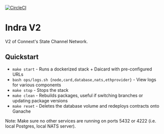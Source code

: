 [![CircleCI](https://circleci.com/gh/ConnextProject/indra-v2/tree/master.svg?style=shield)](https://circleci.com/gh/ConnextProject/indra-v2/tree/master)

# Indra V2
V2 of Connext's State Channel Network.

## Quickstart

* `make start` - Runs a dockerized stack + Daicard with pre-configured URLs
* `bash ops/logs.sh {node,card,database,nats,ethprovider}` - View logs for various components
* `make stop` - Stops the stack
* `make clean` - Rebuilds packages, useful if switching branches or updating package versions
* `make reset` - Deletes the database volume and redeploys contracts onto Ganache

Note: Make sure no other services are running on ports 5432 or 4222 (i.e. local Postgres, local NATS server).